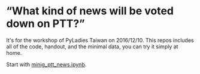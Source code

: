 # “What kind of news will be voted down on PTT?”

It's for the workshop of PyLadies Taiwan on 2016/12/10. This repos includes all
of the code, handout, and the minimal data, you can try it simply at home.

Start with
[minig_ptt_news.ipynb](https://github.com/moskytw/mining-news/blob/master/minig_ptt_news.ipynb).
